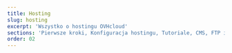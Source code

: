 ```yaml
---
title: Hosting
slug: hosting
excerpt: 'Wszystko o hostingu OVHcloud'
sections: 'Pierwsze kroki, Konfiguracja hostingu, Tutoriale, CMS, FTP i SSH, SSL, Bazy danych, CloudDB, PHP, Optymalizacja strony WWW, Diagnostyka, CRON - automatyzacja zadań, Przekierowania i uprawnienia dostępu, Przykłady zastosowania, Poprzednie oferty'
order: 02 
---
```


